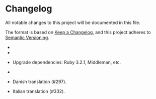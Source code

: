 # Changelog

All notable changes to this project will be documented in this file.

The format is based on [Keep a Changelog](https://keepachangelog.com/en/1.0.0/),
and this project adheres to [Semantic Versioning](https://semver.org/spec/v2.0.0.html).




-


-


- Upgrade dependencies: Ruby 3.2.1, Middleman, etc.


-



- Danish translation (#297).


- Italian translation (#332).